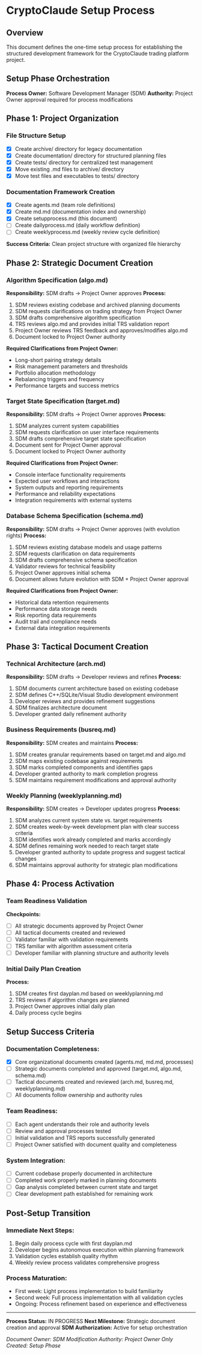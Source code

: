 # CryptoClaude Setup Process

## Overview
This document defines the one-time setup process for establishing the structured development framework for the CryptoClaude trading platform project.

## Setup Phase Orchestration
**Process Owner:** Software Development Manager (SDM)
**Authority:** Project Owner approval required for process modifications

## Phase 1: Project Organization

### File Structure Setup
- [x] Create archive/ directory for legacy documentation
- [x] Create documentation/ directory for structured planning files
- [x] Create tests/ directory for centralized test management
- [x] Move existing .md files to archive/ directory
- [x] Move test files and executables to tests/ directory

### Documentation Framework Creation
- [x] Create agents.md (team role definitions)
- [x] Create md.md (documentation index and ownership)
- [x] Create setupprocess.md (this document)
- [ ] Create dailyprocess.md (daily workflow definition)
- [ ] Create weeklyprocess.md (weekly review cycle definition)

**Success Criteria:** Clean project structure with organized file hierarchy

## Phase 2: Strategic Document Creation

### Algorithm Specification (algo.md)
**Responsibility:** SDM drafts → Project Owner approves
**Process:**
1. SDM reviews existing codebase and archived planning documents
2. SDM requests clarifications on trading strategy from Project Owner
3. SDM drafts comprehensive algorithm specification
4. TRS reviews algo.md and provides initial TRS validation report
5. Project Owner reviews TRS feedback and approves/modifies algo.md
6. Document locked to Project Owner authority

**Required Clarifications from Project Owner:**
- Long-short pairing strategy details
- Risk management parameters and thresholds
- Portfolio allocation methodology
- Rebalancing triggers and frequency
- Performance targets and success metrics

### Target State Specification (target.md)
**Responsibility:** SDM drafts → Project Owner approves
**Process:**
1. SDM analyzes current system capabilities
2. SDM requests clarification on user interface requirements
3. SDM drafts comprehensive target state specification
4. Document sent for Project Owner approval
5. Document locked to Project Owner authority

**Required Clarifications from Project Owner:**
- Console interface functionality requirements
- Expected user workflows and interactions
- System outputs and reporting requirements
- Performance and reliability expectations
- Integration requirements with external systems

### Database Schema Specification (schema.md)
**Responsibility:** SDM drafts → Project Owner approves (with evolution rights)
**Process:**
1. SDM reviews existing database models and usage patterns
2. SDM requests clarification on data requirements
3. SDM drafts comprehensive schema specification
4. Validator reviews for technical feasibility
5. Project Owner approves initial schema
6. Document allows future evolution with SDM + Project Owner approval

**Required Clarifications from Project Owner:**
- Historical data retention requirements
- Performance data storage needs
- Risk reporting data requirements
- Audit trail and compliance needs
- External data integration requirements

## Phase 3: Tactical Document Creation

### Technical Architecture (arch.md)
**Responsibility:** SDM drafts → Developer reviews and refines
**Process:**
1. SDM documents current architecture based on existing codebase
2. SDM defines C++/SQLite/Visual Studio development environment
3. Developer reviews and provides refinement suggestions
4. SDM finalizes architecture document
5. Developer granted daily refinement authority

### Business Requirements (busreq.md)
**Responsibility:** SDM creates and maintains
**Process:**
1. SDM creates granular requirements based on target.md and algo.md
2. SDM maps existing codebase against requirements
3. SDM marks completed components and identifies gaps
4. Developer granted authority to mark completion progress
5. SDM maintains requirement modifications and approval authority

### Weekly Planning (weeklyplanning.md)
**Responsibility:** SDM creates → Developer updates progress
**Process:**
1. SDM analyzes current system state vs. target requirements
2. SDM creates week-by-week development plan with clear success criteria
3. SDM identifies work already completed and marks accordingly
4. SDM defines remaining work needed to reach target state
5. Developer granted authority to update progress and suggest tactical changes
6. SDM maintains approval authority for strategic plan modifications

## Phase 4: Process Activation

### Team Readiness Validation
**Checkpoints:**
- [ ] All strategic documents approved by Project Owner
- [ ] All tactical documents created and reviewed
- [ ] Validator familiar with validation requirements
- [ ] TRS familiar with algorithm assessment criteria
- [ ] Developer familiar with planning structure and authority levels

### Initial Daily Plan Creation
**Process:**
1. SDM creates first dayplan.md based on weeklyplanning.md
2. TRS reviews if algorithm changes are planned
3. Project Owner approves initial daily plan
4. Daily process cycle begins

## Setup Success Criteria

### Documentation Completeness:
- [x] Core organizational documents created (agents.md, md.md, processes)
- [ ] Strategic documents completed and approved (target.md, algo.md, schema.md)
- [ ] Tactical documents created and reviewed (arch.md, busreq.md, weeklyplanning.md)
- [ ] All documents follow ownership and authority rules

### Team Readiness:
- [ ] Each agent understands their role and authority levels
- [ ] Review and approval processes tested
- [ ] Initial validation and TRS reports successfully generated
- [ ] Project Owner satisfied with document quality and completeness

### System Integration:
- [ ] Current codebase properly documented in architecture
- [ ] Completed work properly marked in planning documents
- [ ] Gap analysis completed between current state and target
- [ ] Clear development path established for remaining work

## Post-Setup Transition

### Immediate Next Steps:
1. Begin daily process cycle with first dayplan.md
2. Developer begins autonomous execution within planning framework
3. Validation cycles establish quality rhythm
4. Weekly review process validates comprehensive progress

### Process Maturation:
- First week: Light process implementation to build familiarity
- Second week: Full process implementation with all validation cycles
- Ongoing: Process refinement based on experience and effectiveness

---

**Process Status:** IN PROGRESS
**Next Milestone:** Strategic document creation and approval
**SDM Authorization:** Active for setup orchestration

*Document Owner: SDM*
*Modification Authority: Project Owner Only*
*Created: Setup Phase*